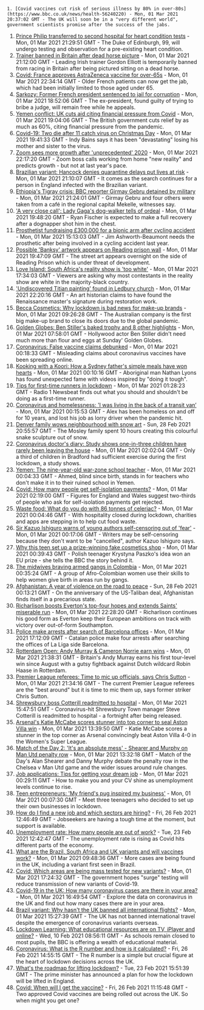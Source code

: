 
    1. [Covid vaccines cut risk of serious illness by 80% in over-80s](https://www.bbc.co.uk/news/health-56240220) - Mon, 01 Mar 2021 20:37:02 GMT - The UK will soon be in a "very different world", government scientists promise after the success of the jabs.
1. [Prince Philip transferred to second hospital for heart condition tests](https://www.bbc.co.uk/news/uk-56241353) - Mon, 01 Mar 2021 21:29:51 GMT - The Duke of Edinburgh, 99, will undergo testing and observation for a pre-existing heart condition.
1. [Trainer banned in Britain after dead horse picture](https://www.bbc.co.uk/sport/horse-racing/56246444) - Mon, 01 Mar 2021 21:12:00 GMT - Leading Irish trainer Gordon Elliott is temporarily banned from racing in Britain after being pictured sitting on a dead horse.
1. [Covid: France approves AstraZeneca vaccine for over-65s](https://www.bbc.co.uk/news/world-europe-56242617) - Mon, 01 Mar 2021 22:34:14 GMT - Older French patients can now get the jab, which had been initially limited to those aged under 65.
1. [Sarkozy: Former French president sentenced to jail for corruption](https://www.bbc.co.uk/news/world-europe-56237818) - Mon, 01 Mar 2021 18:52:06 GMT - The ex-president, found guilty of trying to bribe a judge, will remain free while he appeals.
1. [Yemen conflict: UK cuts aid citing financial pressure from Covid](https://www.bbc.co.uk/news/world-middle-east-56242610) - Mon, 01 Mar 2021 19:04:06 GMT - The British government cuts relief by as much as 60%, citing financial pressure from the pandemic.
1. [Covid-19: Two die after 11 catch virus on Christmas Day](https://www.bbc.co.uk/news/uk-england-birmingham-56242549) - Mon, 01 Mar 2021 19:41:33 GMT - Indy Bains says it has been "devastating" losing his mother and sister to the virus.
1. [Zoom sees more growth after 'unprecedented' 2020](https://www.bbc.co.uk/news/business-56247489) - Mon, 01 Mar 2021 22:17:20 GMT - Zoom boss calls working from home "new reality" and predicts growth - but not at last year's pace.
1. [Brazilian variant: Hancock denies quarantine delays put lives at risk](https://www.bbc.co.uk/news/uk-56241213) - Mon, 01 Mar 2021 21:10:07 GMT - It comes as the search continues for a person in England infected with the Brazilian variant.
1. [Ethiopia's Tigray crisis: BBC reporter Girmay Gebru detained by military](https://www.bbc.co.uk/news/world-africa-56246834) - Mon, 01 Mar 2021 21:24:01 GMT - Girmay Gebru and four others were taken from a café in the regional capital Mekelle, witnesses say.
1. ['A very close call': Lady Gaga's dog-walker tells of ordeal](https://www.bbc.co.uk/news/world-us-canada-56246882) - Mon, 01 Mar 2021 19:48:20 GMT - Ryan Fischer is expected to make a full recovery after a dognapper shot him in the chest.
1. [Prosthetist fundraising £300,000 for a bionic arm after cycling accident](https://www.bbc.co.uk/news/uk-56243510) - Mon, 01 Mar 2021 15:13:03 GMT - Jim Ashworth-Beaumont needs the prosthetic after being involved in a cycling accident last year.
1. [Possible 'Banksy' artwork appears on Reading prison wall](https://www.bbc.co.uk/news/uk-england-berkshire-56231364) - Mon, 01 Mar 2021 19:47:09 GMT - The street art appears overnight on the side of Reading Prison which is under threat of development.
1. [Love Island: South Africa's reality show is 'too white'](https://www.bbc.co.uk/news/world-africa-56244227) - Mon, 01 Mar 2021 17:34:03 GMT - Viewers are asking why most contestants in the reality show are white in the majority-black country.
1. ['Undiscovered Titian painting' found in Ledbury church](https://www.bbc.co.uk/news/uk-england-hereford-worcester-56241825) - Mon, 01 Mar 2021 22:20:16 GMT - An art historian claims to have found the Renaissance master's signature during restoration work.
1. [Becca Cosmetics: Why lockdown is bad news for make-up brands](https://www.bbc.co.uk/news/newsbeat-56215557) - Mon, 01 Mar 2021 09:26:28 GMT - The Australian company is the first big make-up brand to close its doors due to the global pandemic.
1. [Golden Globes: Ben Stiller's baked trophy and 8 other highlights](https://www.bbc.co.uk/news/entertainment-arts-56211035) - Mon, 01 Mar 2021 07:58:01 GMT - Hollywood actor Ben Stiller didn't need much more than flour and eggs at Sunday' Golden Globes.
1. [Coronavirus: False vaccine claims debunked](https://www.bbc.co.uk/news/world-56198229) - Mon, 01 Mar 2021 00:18:33 GMT - Misleading claims about coronavirus vaccines have been spreading online.
1. [Kooking with a Koori: How a Sydney father's simple meals have won hearts](https://www.bbc.co.uk/news/world-australia-56205629) - Mon, 01 Mar 2021 00:10:16 GMT - Aboriginal man Nathan Lyons has found unexpected fame with videos inspired by "doing it tough".
1. [Tips for first-time runners in lockdown](https://www.bbc.co.uk/news/newsbeat-55996596) - Mon, 01 Mar 2021 01:28:23 GMT - Radio 1 Newsbeat finds out what you should and shouldn't be doing as a first-time runner.
1. [Coronavirus and homelessness: 'I was living in the back of a transit van’](https://www.bbc.co.uk/news/uk-56216177) - Mon, 01 Mar 2021 00:15:53 GMT - Alex has been homeless on and off for 10 years, and lost his job as lorry driver when the pandemic hit.
1. [Denver family wows neighbourhood with snow art](https://www.bbc.co.uk/news/world-us-canada-56232777) - Sun, 28 Feb 2021 20:55:57 GMT - The Mosley family spent 10 hours creating this colourful snake sculpture out of snow.
1. [Coronavirus doctor's diary: Study shows one-in-three children have rarely been leaving the house](https://www.bbc.co.uk/news/health-56222926) - Mon, 01 Mar 2021 02:02:04 GMT - Only a third of children in Bradford had sufficient exercise during the first lockdown, a study shows.
1. [Yemen: The nine-year-old war-zone school teacher](https://www.bbc.co.uk/news/world-middle-east-56212929) - Mon, 01 Mar 2021 00:04:33 GMT - Ahmed, blind since birth, stands in for teachers who don't make it in to their ruined school in Yemen.
1. [Covid: How many people get self-isolation payments?](https://www.bbc.co.uk/news/56201754) - Mon, 01 Mar 2021 02:19:00 GMT - Figures for England and Wales suggest two-thirds of people who ask for self-isolation payments get rejected.
1. [Waste food: What do you do with 86 tonnes of celeriac?](https://www.bbc.co.uk/news/business-55855846) - Mon, 01 Mar 2021 00:04:46 GMT - With hospitality closed during lockdown, charities and apps are stepping in to help cut food waste.
1. [Sir Kazuo Ishiguro warns of young authors self-censoring out of 'fear'](https://www.bbc.co.uk/news/entertainment-arts-56208347) - Mon, 01 Mar 2021 00:17:06 GMT - Writers may be self-censoring because they don't want to be "cancelled", author Kazuo Ishiguro says.
1. [Why this teen set up a prize-winning fake cosmetics shop](https://www.bbc.co.uk/news/world-europe-56172456) - Mon, 01 Mar 2021 00:39:43 GMT - Polish teenager Krystyna Paszko's idea won an EU prize - she tells the BBC the story behind it.
1. [The midwives braving armed gangs in Colombia](https://www.bbc.co.uk/news/world-latin-america-56201572) - Mon, 01 Mar 2021 00:35:24 GMT - A group of Afro-Colombian women use their skills to help women give birth in areas run by gangs.
1. [Afghanistan: A year of violence on the road to peace](https://www.bbc.co.uk/news/world-asia-56157627) - Sun, 28 Feb 2021 00:13:21 GMT - On the anniversary of the US-Taliban deal, Afghanistan finds itself in a precarious state.
1. [Richarlison boosts Everton's top-four hopes and extends Saints' miserable run](https://www.bbc.co.uk/sport/football/56150298) - Mon, 01 Mar 2021 22:28:20 GMT - Richarlison continues his good form as Everton keep their European ambitions on track with victory over out-of-form Southampton.
1. [Police make arrests after search of Barcelona offices](https://www.bbc.co.uk/sport/football/56236872) - Mon, 01 Mar 2021 17:12:09 GMT - Catalan police make four arrests after searching the offices of La Liga side Barcelona.
1. [Rotterdam Open: Andy Murray & Cameron Norrie earn wins](https://www.bbc.co.uk/sport/tennis/56244576) - Mon, 01 Mar 2021 21:38:31 GMT - Britain's Andy Murray earns his first tour-level win since August with a gutsy fightback against Dutch wildcard Robin Haase in Rotterdam.
1. [Premier League referees: Time to mic up officials, says Chris Sutton](https://www.bbc.co.uk/sport/football/56244132) - Mon, 01 Mar 2021 21:34:16 GMT - The current Premier League referees are the "best around" but it is time to mic them up, says former striker Chris Sutton.
1. [Shrewsbury boss Cotterill readmitted to hospital](https://www.bbc.co.uk/sport/football/56242245) - Mon, 01 Mar 2021 15:47:51 GMT - Coronavirus-hit Shrewsbury Town manager Steve Cotterill is readmitted to hospital - a fortnight after being released.
1. [Arsenal's Katie McCabe scores stunner into top corner to seal Aston Villa win](https://www.bbc.co.uk/sport/av/football/56234334) - Mon, 01 Mar 2021 13:39:50 GMT - Katie McCabe scores a stunner in the top corner as Arsenal convincingly beat Aston Villa 4-0 in the Women's Super League.
1. [Match of the Day 2: 'It's an absolute mess' - Shearer and Murphy on Man Utd penalty row](https://www.bbc.co.uk/sport/av/football/56237802) - Mon, 01 Mar 2021 13:32:18 GMT - Match of the Day's Alan Shearer and Danny Murphy debate the penalty row in the Chelsea v Man Utd game and the wider issues around rule changes.
1. [Job applications: Tips for getting your dream job](https://www.bbc.co.uk/news/education-56201233) - Mon, 01 Mar 2021 00:29:11 GMT - How to make you and your CV shine as unemployment levels continue to rise.
1. [Teen entrepreneurs: 'My friend's pug inspired my business'](https://www.bbc.co.uk/news/business-56102509) - Mon, 01 Mar 2021 00:07:30 GMT - Meet three teenagers who decided to set up their own businesses in lockdown.
1. [How do I find a new job and which sectors are hiring?](https://www.bbc.co.uk/news/explainers-53685650) - Fri, 26 Feb 2021 12:46:49 GMT - Jobseekers are having a tough time at the moment, but support is available.
1. [Unemployment rate: How many people are out of work?](https://www.bbc.co.uk/news/business-52660591) - Tue, 23 Feb 2021 12:42:47 GMT - The unemployment rate is rising as Covid hits different parts of the economy.
1. [What are the Brazil, South Africa and UK variants and will vaccines work?](https://www.bbc.co.uk/news/health-55659820) - Mon, 01 Mar 2021 09:48:36 GMT - More cases are being found in the UK, including a variant first seen in Brazil.
1. [Covid: Which areas are being mass tested for new variants?](https://www.bbc.co.uk/news/explainers-54872039) - Mon, 01 Mar 2021 17:24:32 GMT - The government hopes "surge" testing will reduce transmission of new variants of Covid-19.
1. [Covid-19 in the UK: How many coronavirus cases are there in your area?](https://www.bbc.co.uk/news/uk-51768274) - Mon, 01 Mar 2021 16:49:54 GMT - Explore the data on coronavirus in the UK and find out how many cases there are in your area.
1. [Brazil variant: Why hasn't the UK banned all international flights?](https://www.bbc.co.uk/news/explainers-55659926) - Mon, 01 Mar 2021 15:27:39 GMT - The UK has not banned international travel despite the emergence of coronavirus variants overseas.
1. [Lockdown Learning: What educational resources are on TV, iPlayer and online?](https://www.bbc.co.uk/news/education-55591821) - Wed, 10 Feb 2021 08:56:11 GMT - As schools remain closed to most pupils, the BBC is offering a wealth of educational material.
1. [Coronavirus: What is the R number and how is it calculated?](https://www.bbc.co.uk/news/health-52473523) - Fri, 26 Feb 2021 14:55:15 GMT - The R number is a simple but crucial figure at the heart of lockdown decisions across the UK.
1. [What's the roadmap for lifting lockdown?](https://www.bbc.co.uk/news/explainers-52530518) - Tue, 23 Feb 2021 15:51:39 GMT - The prime minister has announced a plan for how the lockdown will be lifted in England.
1. [Covid: When will I get the vaccine?](https://www.bbc.co.uk/news/health-55045639) - Fri, 26 Feb 2021 11:15:48 GMT - Two approved Covid vaccines are being rolled out across the UK. So when might you get one?

